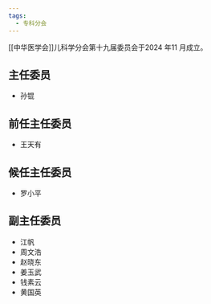 ```yaml
---
tags:
  - 专科分会
---
```

[[中华医学会]]儿科学分会第十九届委员会于2024 年11 月成立。

## 主任委员

- 孙锟

## 前任主任委员

- 王天有

## 候任主任委员

- 罗小平

## 副主任委员

- 江帆
- 周文浩
- 赵晓东
- 姜玉武
- 钱素云
- 黄国英